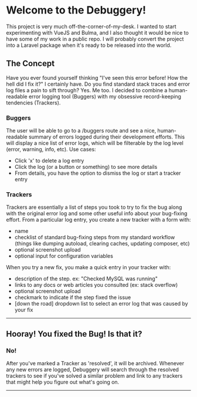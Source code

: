 # Welcome to the Debuggery!

This project is very much off-the-corner-of-my-desk. I wanted to start experimenting with VueJS and Bulma, and I also thought it would be nice to have some of my work in a public repo. I will probably convert the project into a Laravel package when it's ready to be released into the world. <br>

## The Concept 
Have you ever found yourself thinking "I've seen this error before! How the hell did I fix it?" I certainly have. Do you find standard stack traces and error log files a pain to sift through? Yes. Me too. I decided to combine a human-readable error logging tool (Buggers) with my obsessive record-keeping tendencies (Trackers).

### Buggers ###
The user will be able to go to a /buggers route and see a nice, human-readable summary of errors logged during their development efforts. This will display a nice list of error logs, which will be filterable by the log level (error, warning, info, etc). Use cases:
* Click 'x' to delete a log entry
* Click the log (or a button or something) to see more details
* From details, you have the option to dismiss the log or start a tracker entry

### Trackers ###
Trackers are essentially a list of steps you took to try to fix the bug along with the original error log and some other useful info about your bug-fixing effort. From a particular log entry, you create a new tracker with a form with:
* name
* checklist of standard bug-fixing steps from my standard workflow (things like dumping autoload, clearing caches, updating composer, etc)
* optional screenshot upload
* optional input for configuration variables

When you try a new fix, you make a quick entry in your tracker with: 
* description of the step. ex: "Checked MySQL was running"
* links to any docs or web articles you consulted (ex: stack overflow)
* optional screenshot upload
* checkmark to indicate if the step fixed the issue
* [down the road] dropdown list to select an error log that was caused by your fix

***

## Hooray! You fixed the Bug! Is that it? ##
### No! ###
After you've marked a Tracker as 'resolved', it will be archived. Whenever any new errors are logged, Debuggery will search through the resolved trackers to see if you've solved a similar problem and link to any trackers that might help you figure out what's going on.
***
